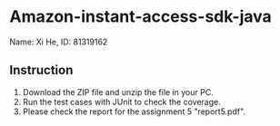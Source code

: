 # Amazon-instant-access-sdk-java
Name: Xi He, ID: 81319162

## Instruction
1. Download the ZIP file and unzip the file in your PC.
2. Run the test cases with JUnit to check the coverage.
3. Please check the report for the assignment 5 "report5.pdf".
